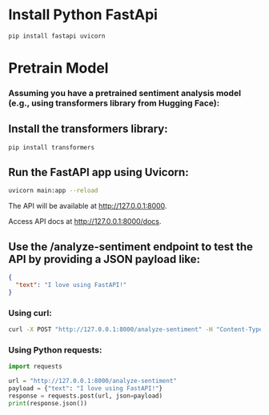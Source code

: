 # Install Python FastApi
```bash
pip install fastapi uvicorn
```

# Pretrain Model
### Assuming you have a pretrained sentiment analysis model (e.g., using transformers library from Hugging Face):
## Install the transformers library:
```bash
pip install transformers
```

## Run the FastAPI app using Uvicorn:
```bash
uvicorn main:app --reload
```

The API will be available at http://127.0.0.1:8000.

Access API docs at http://127.0.0.1:8000/docs.

## Use the /analyze-sentiment endpoint to test the API by providing a JSON payload like:


```json
{
  "text": "I love using FastAPI!"
}
```

### Using curl:
```bash
curl -X POST "http://127.0.0.1:8000/analyze-sentiment" -H "Content-Type: application/json" -d '{"text": "I love using FastAPI!"}'
```

### Using Python requests:
```py
import requests

url = "http://127.0.0.1:8000/analyze-sentiment"
payload = {"text": "I love using FastAPI!"}
response = requests.post(url, json=payload)
print(response.json())

```
